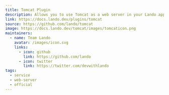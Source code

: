 ```yaml
---
title: Tomcat Plugin
description: Allows you to use Tomcat as a web server in your Lando app.
link: https://docs.lando.dev/plugins/tomcat
source: https://github.com/lando/tomcat
image: https://docs.lando.dev/tomcat/images/tomcaticon.png
maintainers:
  - name: Team Lando
    avatar: /images/icon.svg
    links:
      - icon: github
        link: https://github.com/lando
      - icon: twitter
        link: https://twitter.com/devwithlando
tags:
  - service
  - web-server
  - official
---
```


